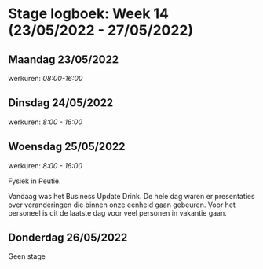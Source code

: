 # Stage logboek: Week 14 (23/05/2022 - 27/05/2022)

## Maandag 23/05/2022

werkuren: _08:00-16:00_

## Dinsdag 24/05/2022

werkuren: _8:00 - 16:00_

## Woensdag 25/05/2022

werkuren: _8:00 - 16:00_

Fysiek in Peutie.

Vandaag was het Business Update Drink. De hele dag waren er presentaties over veranderingen die binnen onze eenheid gaan gebeuren. Voor het personeel is dit de laatste dag voor veel personen in vakantie gaan.

## Donderdag 26/05/2022

Geen stage
